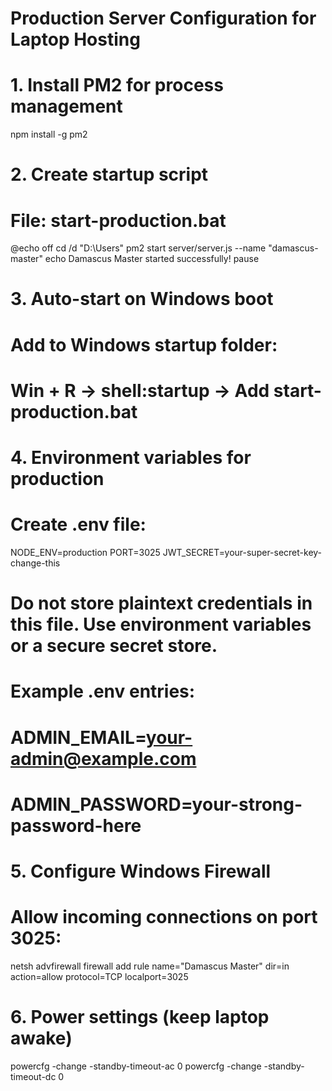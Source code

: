 # Production Server Configuration for Laptop Hosting

# 1. Install PM2 for process management
npm install -g pm2

# 2. Create startup script
# File: start-production.bat
@echo off
cd /d "D:\Users"
pm2 start server/server.js --name "damascus-master"
echo Damascus Master started successfully!
pause

# 3. Auto-start on Windows boot
# Add to Windows startup folder:
# Win + R → shell:startup → Add start-production.bat

# 4. Environment variables for production
# Create .env file:
NODE_ENV=production
PORT=3025
JWT_SECRET=your-super-secret-key-change-this
# Do not store plaintext credentials in this file. Use environment variables or a secure secret store.
# Example .env entries:
# ADMIN_EMAIL=your-admin@example.com
# ADMIN_PASSWORD=your-strong-password-here

# 5. Configure Windows Firewall
# Allow incoming connections on port 3025:
netsh advfirewall firewall add rule name="Damascus Master" dir=in action=allow protocol=TCP localport=3025

# 6. Power settings (keep laptop awake)
powercfg -change -standby-timeout-ac 0
powercfg -change -standby-timeout-dc 0
